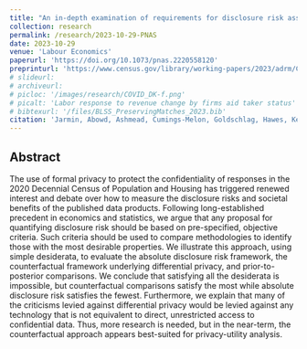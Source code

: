 ```yaml
---
title: "An in-depth examination of requirements for disclosure risk assessment"
collection: research
permalink: /research/2023-10-29-PNAS
date: 2023-10-29
venue: 'Labour Economics'
paperurl: 'https://doi.org/10.1073/pnas.2220558120' 
preprinturl: 'https://www.census.gov/library/working-papers/2023/adrm/CES-WP-23-49.html'
# slideurl: 
# archiveurl: 
# picloc: '/images/research/COVID_DK-f.png'
# picalt: 'Labor response to revenue change by firms aid taker status' 
# bibtexurl: '/files/BLSS_PreservingMatches_2023.bib'
citation: 'Jarmin, Abowd, Ashmead, Cumings-Melon, Goldschlag, Hawes, Keller, Kifer, Leclerc, Reiter, Rodriguez, Schmutte, Velkoff and Zhuravlev (2023) "An In-Depth Examination of Requirements for Disclosure Risk Assessment" Proceedings of the National Academy of Sciences, vol. 120(43)'
---
```


## Abstract

The use of formal privacy to protect the confidentiality of responses in the 2020 Decennial Census of Population and Housing has triggered renewed interest and debate over how to measure the disclosure risks and societal benefits of the published data products. Following long-established precedent in economics and statistics, we argue that any proposal for quantifying disclosure risk should be based on pre-specified, objective criteria. Such criteria should be used to compare methodologies to identify those with the most desirable properties. We illustrate this approach, using simple desiderata, to evaluate the absolute disclosure risk framework, the counterfactual framework underlying differential privacy, and prior-to-posterior comparisons. We conclude that satisfying all the desiderata is impossible, but counterfactual comparisons satisfy the most while absolute disclosure risk satisfies the fewest. Furthermore, we explain that many of the criticisms levied against differential privacy would be levied against any technology that is not equivalent to direct, unrestricted access to confidential data. Thus, more research is needed, but in the near-term, the counterfactual approach appears best-suited for privacy-utility analysis.
